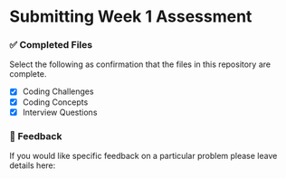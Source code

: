 # Submitting Week 1 Assessment

### ✅ Completed Files
Select the following as confirmation that the files in this repository are complete.
- [x] Coding Challenges
- [x] Coding Concepts
- [x] Interview Questions

### 📝 Feedback
If you would like specific feedback on a particular problem please leave details here:
